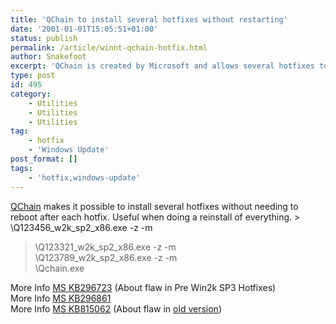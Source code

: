 ```yaml
---
title: 'QChain to install several hotfixes without restarting'
date: '2001-01-01T15:05:51+01:00'
status: publish
permalink: /article/winnt-qchain-hotfix.html
author: Snakefoot
excerpt: 'QChain is created by Microsoft and allows several hotfixes to be chained together in a single install.'
type: post
id: 495
category:
    - Utilities
    - Utilities
    - Utilities
tag:
    - hotfix
    - 'Windows Update'
post_format: []
tags:
    - 'hotfix,windows-update'
---
```

[QChain](http://www.microsoft.com/downloads/details.aspx?amp;displaylang=en&familyid=3C64D889-74F1-490B-A2FB-F15671A3B60C) makes it possible to install several hotfixes without needing to reboot after each hotfix. Useful when doing a reinstall of everything. > \\Q123456\_w2k\_sp2\_x86.exe -z -m  
>  \\Q123321\_w2k\_sp2\_x86.exe -z -m  
>  \\Q123789\_w2k\_sp2\_x86.exe -z -m  
>  \\Qchain.exe

 More Info [MS KB296723](http://support.microsoft.com/kb/296723 "Hotfixes That Are Listed in the [SetupHotFixesToRun] Section in the Svcpack.inf File Are Not Installed [Q296723]") (About flaw in Pre Win2k SP3 Hotfixes)  
 More Info [MS KB296861](http://support.microsoft.com/kb/296861 "How to Install Multiple Windows Updates or Hotfixes with Only One Reboot [Q296861]")  
 More Info [MS KB815062](http://support.microsoft.com/kb/815062 "The Correct File Is Not Installed When You Chain Multiple Hotfixes [Q815062]") (About flaw in [old version](http://www.microsoft.com/downloads/release.asp?ReleaseID=29821))  